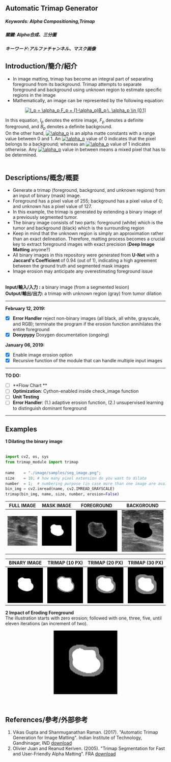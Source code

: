## Automatic Trimap Generator ##

##### Keywords: Alpha Compositioning,Trimap #####
##### 關鍵: Alpha合成、三分圖 #####
##### キーワード:アルファチャンネル、マスク画像 #####

## Introduction/簡介/紹介 ##
<ul>
<li/>In image matting, trimap has become an integral part of separating foreground from its background. Trimap attempts to separate foreground and background using unknown region to estimate specific regions in the image
<li/> Mathematically, an image can be represented by the following equation:
</ul>
<p align="center">
<a href="https://www.codecogs.com/eqnedit.php?latex=I_p&space;=&space;\alpha_p&space;F_p&space;&plus;&space;(1-\alpha_p)B_p;\,&space;\alpha_p&space;\in&space;[0,1]" target="_blank"><img src="https://latex.codecogs.com/gif.latex?I_p&space;=&space;\alpha_p&space;F_p&space;&plus;&space;(1-\alpha_p)B_p;\,&space;\alpha_p&space;\in&space;[0,1]" title="I_p = \alpha_p F_p + (1-\alpha_p)B_p;\, \alpha_p \in [0,1]" /></a>
</p>
In this equation, <i>I<sub>p</sub></i> denotes the entire image, <i>F<sub>p</sub></i> denotes a definite foreground, and <i>B<sub>p</sub></i> denotes a definite background. <br/>
On the other hand, <a href="https://www.codecogs.com/eqnedit.php?latex=\alpha_p" target="_blank"><img src="https://latex.codecogs.com/gif.latex?\alpha_p" title="\alpha_p" /></a> is an alpha matte constants with a range value between 0 and 1. An <a href="https://www.codecogs.com/eqnedit.php?latex=\alpha_p" target="_blank"><img src="https://latex.codecogs.com/gif.latex?\alpha_p" title="\alpha_p" /></a> value of 0 indicates that the pixel belongs to a background; whereas an <a href="https://www.codecogs.com/eqnedit.php?latex=\alpha_p" target="_blank"><img src="https://latex.codecogs.com/gif.latex?\alpha_p" title="\alpha_p" /></a> value of 1 indicates otherwise. Any <a href="https://www.codecogs.com/eqnedit.php?latex=\alpha_p" target="_blank"><img src="https://latex.codecogs.com/gif.latex?\alpha_p" title="\alpha_p" /></a> value in between means a mixed pixel that has to be determined. <br /><br />

## Descriptions/概念/概要 ##
<ul>
  <li/>Generate a trimap (foreground, background, and unknown regions) from an input of binary (mask) image.
  <li/>Foreground has a pixel value of 255; background has a pixel value of 0; and unknown has a pixel value of 127.
  <li/>In this example, the trimap is generated by extending a binary image of a previously segmented tumor.
  <li/>The binary image consists of two parts: foreground (white) which is the tumor and background (black) which is the surrounding region
  <li/>Keep in mind that the unknown region is simply an approximation rather than an exact delineation. Therefore, matting process becomes a crucial key to extract foreground images with exact precision (<b>Deep Image Matting</b> anyone?)
  <li />All binary images in this repository were generated from <b>U-Net</b> with a <b> Jaccard's Coefficient </b> of 0.94 (out of 1), indicating a high agreement between the ground truth and segmented mask images
  <li />Image erosion may anticipate any overestimating foreground issue
</ul>
<br /><b>Input/輸入/入力 :</b> a binary image (from a segmented lesion)
<br /><b>Output/輸出/出力:</b> a trimap with unknown region (gray) from tumor dilation
<hr />

<b>February 12, 2019: </b> <br/>

- [X] **Error Handler** reject non-binary images (all black, all white, grayscale, and RGB); terminate the program if the erosion function annihilates the entire foreground
- [X] **Doxypypy** Doxygen documentation (ongoing)

<b>January 06, 2019: </b> <br/>

- [X] Enable image erosion option
- [X] Recursive function of the module that can handle multiple input images

---
<b> TO DO: </b> <br/>
- [ ] **Flow Chart **
- [ ] **Optimization**: Cython-enabled inside check_image function
- [ ] **Unit Testing**
- [ ] **Error Handler**: (1.) adaptive erosion function, (2.) unsupervised learning to distinguish dominant foreground

---
## Examples ##

**1 Dilating the binary image** <br/>
```python

import cv2, os, sys
from trimap_module import trimap

name    = "./image/samples/seg_image.png";
size    = 10; # how many pixel extension do you want to dilate
number  = 1;  # numbering purpose (in case more than one image are available)
bin_img = cv2.imread(name, cv2.IMREAD_GRAYSCALE)
trimap(bin_img, name, size, number, erosion=False)
```
|**FULL IMAGE**| **MASK IMAGE**|**FOREGROUND**| **BACKGROUND**|
|:----------:|:----------:|:----------:|:----------:|
|![alt text](./images/examples/full_img.png)| ![alt text](./images/examples/seg_img.png) |  ![alt text](./images/examples/fg_img.png) | ![alt text](./images/examples/bg_img.png)

|**BINARY IMAGE**|**TRIMAP (10 PX)**|**TRIMAP (20 PX)**|**TRIMAP (30 PX)**|
|:----------:|:----------:|:----------:|:----------:|
|![alt text](./images/examples/seg_img.png)|![alt text](./images/examples/trimap.png)|![alt text](./images/examples/trimap_20.png)|![alt text](./images/examples/trimap_30.png)|

**2 Impact of Eroding Foreground** <br/>
The illustration starts with zero erosion; followed with one, three, five, until eleven iterations (an increment of two). <br />

<p align="center">
<img src = "./images/examples/eroded_image.gif" height="200" width="200">
</p><br />

## References/參考/外部参考 ##
1. Vikas Gupta and Shanmuganathan Raman. (2017). "Automatic Trimap Generation for Image Matting". Indian Institute of Technology, Gandhinagar, IND [download](https://arxiv.org/pdf/1707.00333.pdf)
2. Olivier Juan and Reanud Keriven. (2005). "Trimap Segmentation for Fast and User-Friendly Alpha Matting". FRA [download](http://imagine.enpc.fr/publications/papers/05vlsm_c.pdf)
